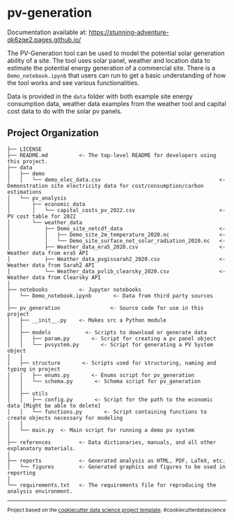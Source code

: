pv-generation
==============================

Documentation available at: https://stunning-adventure-qk6zqe2.pages.github.io/

The PV-Generation tool can be used to model the potential solar generation ability of a site. The tool uses solar panel, weather and location data to estimate the potential energy generation of a commercial site. There is a `Demo_notebook.ipynb` that users can run to get a basic understanding of how the tool works and see various functionalities.

Data is provided in the `data` folder with both example site energy consumption data, weather data examples from the weather tool and capital cost data to do with the solar pv panels.

Project Organization
------------

    ├── LICENSE
    ├── README.md          <- The top-level README for developers using this project.
    ├── data
    │   ├── demo                                                        
    │   │   └── demo_elec_data.csv                                      <- Demonstration site electricity data for cost/consumption/carbon estimations
    │   └── pv_analysis                                                 
    │       ├── economic_data                                           
    │       │   └── capital_costs_pv_2022.csv                           <- PV cost table for 2022
    │       └── weather_data            
    │           ├── Demo_site_netcdf_data                               <- 
    │           │   ├── Demo_site_2m_temperature_2020.nc                <- 
    │           │   └── Demo_site_surface_net_solar_radiation_2020.nc   <- 
    │           ├── Weather_data_era5_2020.csv                          <- Weather data from era5 API
    │           ├── Weather_data_pvgissarah2_2020.csv                   <- Weather data from Sarah2 API
    │           └── Weather_data_pvlib_clearsky_2020.csv                <- Weather data from Clearsky API
    │
    ├── notebooks          <- Jupyter notebooks
    │   └── Demo_notebook.ipynb       <- Data from third party sources
    │
    ├── pv_generation                <- Source code for use in this project
    │   ├── __init__.py    <- Makes src a Python module
    │   │
    │   ├── models           <- Scripts to download or generate data
    │   │   ├── param.py       <- Script for creating a pv panel object
    │   │   └── pvsystem.py       <- Script for generating a PV System object
    │   │
    │   ├── structure       <- Scripts used for structuring, naming and typing in project
    │   │   ├── enums.py       <- Enums script for pv_generation
    │   │   └── schema.py       <- Schema script for pv_generation
    │   │
    │   ├── utils
    │   │   ├── config.py       <- Script for the path to the economic data [Might be able to delete]
    │   │   └── functions.py       <- Script containing functions to create objects necessary for modeling
    │   │
    │   └── main.py  <- Main script for running a demo pv system
    │
    ├── references         <- Data dictionaries, manuals, and all other explanatory materials.
    │
    ├── reports            <- Generated analysis as HTML, PDF, LaTeX, etc.
    │   └── figures        <- Generated graphics and figures to be used in reporting
    │
    └── requirements.txt   <- The requirements file for reproducing the analysis environment.

--------

<p><small>Project based on the <a target="_blank" href="https://drivendata.github.io/cookiecutter-data-science/">cookiecutter data science project template</a>. #cookiecutterdatascience</small></p>
